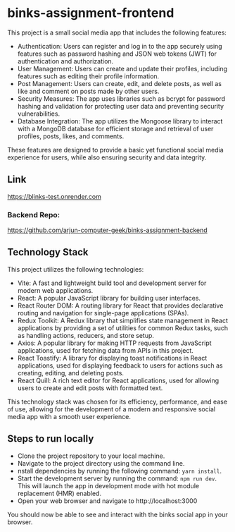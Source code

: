 # binks-assignment-frontend

This project is a small social media app that includes the following features:

* Authentication: Users can register and log in to the app securely using features such as password hashing and JSON web tokens (JWT) for authentication and authorization.
* User Management: Users can create and update their profiles, including features such as editing their profile information.
* Post Management: Users can create, edit, and delete posts, as well as like and comment on posts made by other users.
* Security Measures: The app uses libraries such as bcrypt for password hashing and validation for protecting user data and preventing security vulnerabilities.
* Database Integration: The app utilizes the Mongoose library to interact with a MongoDB database for efficient storage and retrieval of user profiles, posts, likes, and comments.

These features are designed to provide a basic yet functional social media experience for users, while also ensuring security and data integrity.

## Link
https://blinks-test.onrender.com

### Backend Repo:
https://github.com/arjun-computer-geek/binks-assignment-backend

## Technology Stack
This project utilizes the following technologies:

* Vite: A fast and lightweight build tool and development server for modern web applications.
* React: A popular JavaScript library for building user interfaces.
* React Router DOM: A routing library for React that provides declarative routing and navigation for single-page applications (SPAs).
* Redux Toolkit: A Redux library that simplifies state management in React applications by providing a set of utilities for common Redux tasks, such as handling actions, reducers, and store setup.
* Axios: A popular library for making HTTP requests from JavaScript applications, used for fetching data from APIs in this project.
* React Toastify: A library for displaying toast notifications in React applications, used for displaying feedback to users for actions such as creating, editing, and deleting posts.
* React Quill: A rich text editor for React applications, used for allowing users to create and edit posts with formatted text.

This technology stack was chosen for its efficiency, performance, and ease of use, allowing for the development of a modern and responsive social media app with a smooth user experience.

## Steps to run locally
* Clone the project repository to your local machine.
* Navigate to the project directory using the command line.
* nstall dependencies by running the following command: `yarn install`.
* Start the development server by running the command: `npm run dev`. This will launch the app in development mode with hot module replacement (HMR) enabled.
* Open your web browser and navigate to  http://localhost:3000

You should now be able to see and interact with the binks social app in your browser.
